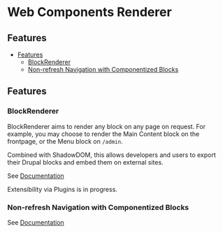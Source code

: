# Web Components Renderer

<!-- START doctoc generated TOC please keep comment here to allow auto update -->
<!-- DON'T EDIT THIS SECTION, INSTEAD RE-RUN doctoc TO UPDATE -->
## Features

- [Features](#features)
  - [BlockRenderer](#blockrenderer)
  - [Non-refresh Navigation with Componentized Blocks](#non-refresh-navigation-with-componentized-blocks)

<!-- END doctoc generated TOC please keep comment here to allow auto update -->
## Features

### BlockRenderer
BlockRenderer aims to render any block on any page on request. For example, you may choose to render the Main Content block on the frontpage, or the Menu block on `/admin`. 

Combined with ShadowDOM, this allows developers and users to export their Drupal blocks and embed them on external sites.

See [Documentation](.docs/block-renderer.md)

Extensibility via Plugins is in progress.

### Non-refresh Navigation with Componentized Blocks

See [Documentation](.docs/AjaxNavigation.md)